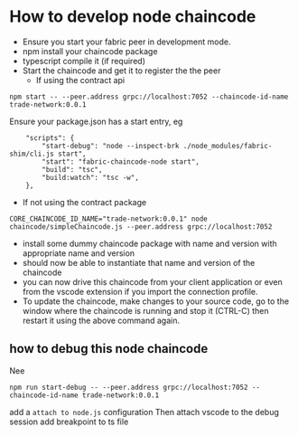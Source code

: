 # How to develop node chaincode

- Ensure you start your fabric peer in development mode.
- npm install your chaincode package
- typescript compile it (if required)
- Start the chaincode and get it to register the the peer
  - If using the contract api
```
npm start -- --peer.address grpc://localhost:7052 --chaincode-id-name trade-network:0.0.1
```
Ensure your package.json has a start entry, eg
```
    "scripts": {
        "start-debug": "node --inspect-brk ./node_modules/fabric-shim/cli.js start",
        "start": "fabric-chaincode-node start",
        "build": "tsc",
        "build:watch": "tsc -w",
    },
```
  - If not using the contract package
```
CORE_CHAINCODE_ID_NAME="trade-network:0.0.1" node chaincode/simpleChaincode.js --peer.address grpc://localhost:7052
```
- install some dummy chaincode package with name and version with appropriate name and version
- should now be able to instantiate that name and version of the chaincode
- you can now drive this chaincode from your client application or even from the vscode extension if you import the connection profile. 
- To update the chaincode, make changes to your source code, go to the window where the chaincode is running and stop it (CTRL-C) then restart it using the above command again.

## how to debug this node chaincode
Nee
```
npm run start-debug -- --peer.address grpc://localhost:7052 --chaincode-id-name trade-network:0.0.1
```
add a `attach to node.js` configuration
Then attach vscode to the debug session
add breakpoint to ts file




